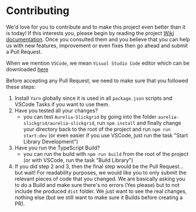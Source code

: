 # Contributing

We'd love for you to contribute and to make this project even better than it is today! If this interests you, please begin by reading the project [Wiki documentation](https://github.com/slickgrid-stellar/aurelia-slickgrid/wiki). Once you consulted them and you believe that you can help us with new features, improvement or even fixes then go ahead and submit a Pull Request.

When we mention `VSCode`, we mean `Visual Studio Code` editor which can be downloaded [here](https://code.visualstudio.com)

Before accepting any Pull Request, we need to make sure that you followed these steps:
1. Install `Yarn` globally since it is used in all `package.json` scripts and VSCode Tasks if you want to use them.
2. Have you tested all your changes?
   - you can test `Aurelia-Slickgrid` by going into the folder `aurelia-slickgrid/aurelia-slickgrid`, run  `npm install` and finally change your directory back to the root of the project and run `npm run start:dev` (or even easier if you use VSCode, just run the task "Start Library Development")
3. Have you run the TypeScript Build?
   - you can run the build with `npm run build` from the root of the project (or with VSCode, run the task "Build Library")
4. If you did step 2 and 3, then the final step would be the Pull Request... but wait! For readability purposes, we would like you to only submit the relevant pieces of code that you changed. We are basically asking you to do a Build and make sure there's no errors (Yes please) but to not include the produced `dist` folder. We just want to see the real changes, nothing else (but we still want to make sure it Builds before creating a PR).
